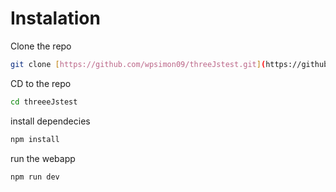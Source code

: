 # Instalation

Clone the repo
```bash
git clone [https://github.com/wpsimon09/threeJstest.git](https://github.com/wpsimon09/HangoutSafari.git)
```

CD to the repo
```bash
cd threeeJstest
```

install dependecies
```bash
npm install
```

run the webapp
```bash
npm run dev
```
